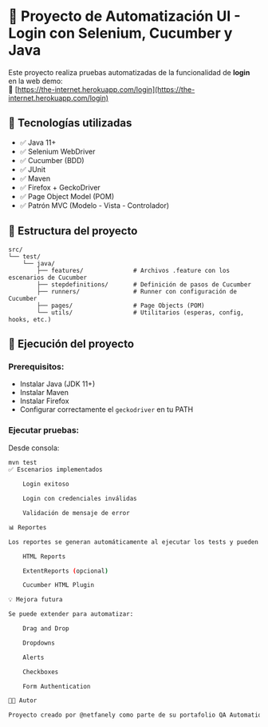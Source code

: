 # 🧪 Proyecto de Automatización UI - Login con Selenium, Cucumber y Java

Este proyecto realiza pruebas automatizadas de la funcionalidad de **login** en la web demo:  
🔗 [https://the-internet.herokuapp.com/login](https://the-internet.herokuapp.com/login)

## 🚀 Tecnologías utilizadas

- ✅ Java 11+
- ✅ Selenium WebDriver
- ✅ Cucumber (BDD)
- ✅ JUnit
- ✅ Maven
- ✅ Firefox + GeckoDriver
- ✅ Page Object Model (POM)
- ✅ Patrón MVC (Modelo - Vista - Controlador)

## 🧱 Estructura del proyecto

```text
src/
└── test/
    └── java/
        ├── features/              # Archivos .feature con los escenarios de Cucumber
        ├── stepdefinitions/       # Definición de pasos de Cucumber
        ├── runners/               # Runner con configuración de Cucumber
        ├── pages/                 # Page Objects (POM)
        └── utils/                 # Utilitarios (esperas, config, hooks, etc.)
```
## 📂 Ejecución del proyecto

### Prerequisitos:

- Instalar Java (JDK 11+)
- Instalar Maven
- Instalar Firefox
- Configurar correctamente el `geckodriver` en tu PATH

### Ejecutar pruebas:

Desde consola:

```bash
mvn test
✅ Escenarios implementados

    Login exitoso

    Login con credenciales inválidas

    Validación de mensaje de error

📊 Reportes

Los reportes se generan automáticamente al ejecutar los tests y pueden ser configurados para usar:

    HTML Reports

    ExtentReports (opcional)

    Cucumber HTML Plugin

💡 Mejora futura

Se puede extender para automatizar:

    Drag and Drop

    Dropdowns

    Alerts

    Checkboxes

    Form Authentication

🧑‍💻 Autor

Proyecto creado por @netfanely como parte de su portafolio QA Automation Engineer.
